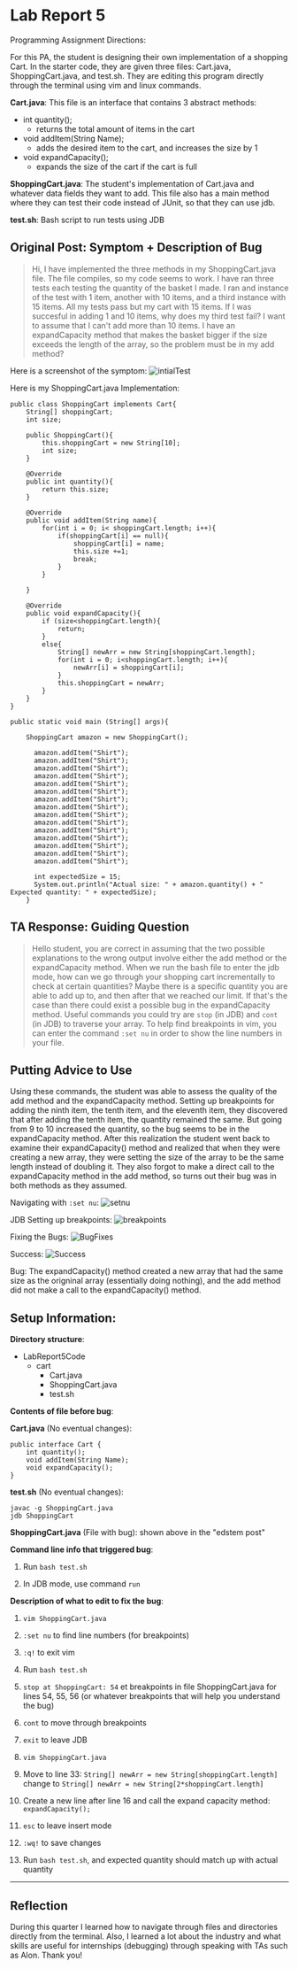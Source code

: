 # Lab Report 5
Programming Assignment Directions:

For this PA, the student is designing their own implementation of a shopping Cart. In the starter code, they are given three files: Cart.java, ShoppingCart.java, and test.sh. They are editing this program directly through the terminal using vim and linux commands.

**Cart.java**:
This file is an interface that contains 3 abstract methods:
- int quantity();
  - returns the total amount of items in the cart
- void addItem(String Name);
  -  adds the desired item to the cart, and increases the size by 1
- void expandCapacity();
  - expands the size of the cart if the cart is full

**ShoppingCart.java**:
The student's implementation of Cart.java and whatever data fields they want to add. This file also has a main method where they can test their code instead of JUnit, so that they can use jdb. 


**test.sh**:
Bash script to run tests using JDB


## Original Post: Symptom + Description of Bug 

> Hi, I have implemented the three methods in my ShoppingCart.java file. The file compiles, so my code seems to work. I have ran three tests each testing the quantity of the basket I made. I ran and instance of the test with 1 item, another with 10 items, and a third instance with 15 items. All my tests pass but my cart with 15 items. If I was succesful in adding 1 and 10 items, why does my third test fail? I want to assume that I can't add more than 10 items. I have an expandCapacity method that makes the basket bigger if the size exceeds the length of the array, so the problem must be in my add method?  
 
Here is a screenshot of the symptom:
![intialTest](lab5images/initialRun.png)

Here is my ShoppingCart.java Implementation:
```
public class ShoppingCart implements Cart{
    String[] shoppingCart;
    int size;

    public ShoppingCart(){
        this.shoppingCart = new String[10];
        int size; 
    }

    @Override
    public int quantity(){
        return this.size;
    }

    @Override
    public void addItem(String name){
        for(int i = 0; i< shoppingCart.length; i++){
            if(shoppingCart[i] == null){
                shoppingCart[i] = name;
                this.size +=1;
                break;
            }
        }

    }

    @Override
    public void expandCapacity(){
        if (size<shoppingCart.length){
            return;
        }
        else{
            String[] newArr = new String[shoppingCart.length];
            for(int i = 0; i<shoppingCart.length; i++){
                newArr[i] = shoppingCart[i];
            }
            this.shoppingCart = newArr;
        }
    }
}

public static void main (String[] args){

    ShoppingCart amazon = new ShoppingCart();

      amazon.addItem("Shirt");
      amazon.addItem("Shirt");
      amazon.addItem("Shirt");
      amazon.addItem("Shirt");
      amazon.addItem("Shirt");
      amazon.addItem("Shirt");
      amazon.addItem("Shirt");
      amazon.addItem("Shirt");
      amazon.addItem("Shirt");
      amazon.addItem("Shirt");
      amazon.addItem("Shirt");
      amazon.addItem("Shirt");
      amazon.addItem("Shirt");
      amazon.addItem("Shirt");
      amazon.addItem("Shirt");

      int expectedSize = 15;
      System.out.println("Actual size: " + amazon.quantity() + " Expected quantity: " + expectedSize);
    }
```

## TA Response: Guiding Question
> Hello student, you are correct in assuming that the two possible explanations to the wrong output involve either the add method or the expandCapacity method. When we run the bash file to enter the jdb mode, how can we go through your shopping cart incrementally to check at certain quantities? Maybe there is a specific quantity you are able to add up to, and then after that we reached our limit. If that's the case than there could exist a possible bug in the expandCapacity method. Useful commands you could try are `stop` (in JDB) and `cont` (in JDB) to traverse your array. To help find breakpoints in vim, you can enter the command `:set nu` in order to show the line numbers in your file. 


## Putting Advice to Use

Using these commands, the student was able to assess the quality of the add method and the expandCapacity method. Setting up breakpoints for adding the ninth item, the tenth item, and the eleventh item, they discovered that after adding the tenth item, the quantity remained the same. But going from 9 to 10 increased the quantity, so the bug seems to be in the expandCapacity method. After this realization the student went back to examine their expandCapacity() method and realized that when they were creating a new array, they were setting the size of the array to be the same length instead of doubling it. They also forgot to make a direct call to the expandCapacity method in the add method, so turns out their bug was in both methods as they assumed. 

Navigating with `:set nu`:
![setnu](lab5images/setnu.png)

JDB Setting up breakpoints:
![breakpoints](lab5images/545556.png)

Fixing the Bugs:
![BugFixes](lab5images/bugfixes.png)

Success:
![Success](lab5images/success.png)

Bug: The expandCapacity() method created a new array that had the same size as the origninal array (essentially doing nothing), and the add method did not make a call to the expandCapacity() method. 

## Setup Information:

**Directory structure**: 
- LabReport5Code
  - cart
    - Cart.java
    - ShoppingCart.java
    - test.sh

**Contents of file before bug**:

**Cart.java** (No eventual changes):
```
public interface Cart {
    int quantity();
    void addItem(String Name);
    void expandCapacity();
}
```
**test.sh** (No eventual changes): 
```
javac -g ShoppingCart.java
jdb ShoppingCart
```
**ShoppingCart.java** (File with bug): shown above in the "edstem post"

**Command line info that triggered bug**:

1) Run `bash test.sh`
   
2) In JDB mode, use command `run`

**Description of what to edit to fix the bug**:

1) `vim ShoppingCart.java`
   
2) `:set nu` to find line numbers (for breakpoints)
   
3) `:q!` to exit vim
   
4) Run `bash test.sh`
   
5) `stop at ShoppingCart: 54` et breakpoints in file ShoppingCart.java for lines 54, 55, 56 (or whatever breakpoints that will help you understand the bug)
   
6) `cont` to move through breakpoints
    
7) `exit` to leave JDB
    
8) `vim ShoppingCart.java`
    
9) Move to line 33: `String[] newArr = new String[shoppingCart.length]` change to `String[] newArr = new String[2*shoppingCart.length]`
    
10) Create a new line after line 16 and call the expand capacity method: `expandCapacity();`
    
11) `esc` to leave insert mode
    
12) `:wq!` to save changes
    
13) Run `bash test.sh`, and expected quantity should match up with actual quantity

---

## Reflection 

During this quarter I learned how to navigate through files and directories directly from the terminal. Also, I learned a lot about the industry and what skills are useful for internships (debugging) through speaking with TAs such as Alon. Thank you!


